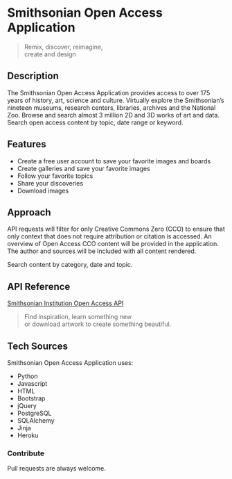 # Smithsonian Open Access Application          
      
> Remix, discover, reimagine,   
> create and design   


## Description

The Smithsonian Open Access Application provides access to over 175 years of history, art, science and culture. Virtually explore the Smithsonian’s nineteen museums, research centers, libraries, archives and the National Zoo. Browse and search almost 3 million 2D and 3D works of art and data. Search open access content by topic, date range or keyword. 

## Features
  - Create a free user account to save your favorite images and boards
  - Create galleries and save your favorite images
  - Follow your favorite topics
  - Share your discoveries 
  - Download images

## Approach
API requests will filter for only Creative Commons Zero (CCO) to ensure that only context that does not require attribution or citation is accessed. An overview of Open Access CCO content will be provided in the application. The author and sources will be included with all content rendered.   

Search content by category, date and topic.

## API Reference
[Smithsonian Institution Open Access API](http://edan.si.edu/openaccess/apidocs/)


> Find inspiration, learn something new   
> or download artwork to create something beautiful.   
 

## Tech Sources
Smithsonian Open Access Application uses:
* Python 
* Javascript 
* HTML 
* Bootstrap
* jQuery
* PostgreSQL
* SQLAlchemy
* Jinja
* Heroku 
 
### Contribute 
Pull requests are always welcome. 
